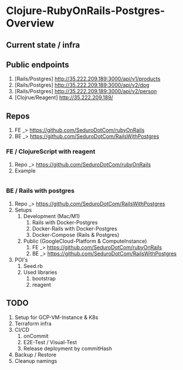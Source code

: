 # Clojure-RubyOnRails-Postgres-Overview

Current state / infra
--



Public endpoints
--
   1. [Rails/Postgres] http://35.222.209.189:3000/api/v1/products
   2. [Rails/Postgres] http://35.222.209.189:3000/api/v2/dog
   3. [Rails/Postgres] http://35.222.209.189:3000/api/v2/person
   4. [Clojrue/Reagent] http://35.222.209.189/

Repos
--
1. FE _> https://github.com/SeduroDotCom/rubyOnRails
2. BE _> https://github.com/SeduroDotCom/RailsWithPostgres

### FE / ClojureScript with reagent
1. Repo _> https://github.com/SeduroDotCom/rubyOnRails
2. Example
   ```bash
   ```

### BE / Rails with postgres
1. Repo _> https://github.com/SeduroDotCom/RailsWithPostgres
2. Setups
   1. Development (Mac/M1)
      1. Rails with Docker-Postgres
      2. Docker-Rails with Docker-Postgres
      3. Docker-Compose (Rails & Postgres)
   2. Public (GoogleCloud-Platform & ComputeInstance)
      1. FE _> https://github.com/SeduroDotCom/rubyOnRails
      2. BE _> https://github.com/SeduroDotCom/RailsWithPostgres
3. POI's
   1. Seed.rb
   2. Used libraries
      1. bootstrap
      2. reagent


TODO
--
1. Setup for GCP-VM-Instance & K8s
  1. Terraform infra
  2. CI/CD
     1. onCommit
     2. E2E-Test / Visual-Test
     3. Release deployment by commitHash
3. Backup / Restore
4. Cleanup namings
   
